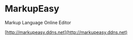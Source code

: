 # MarkupEasy
Markup Language Online Editor

[http://markupeasy.ddns.net](http://markupeasy.ddns.net)
